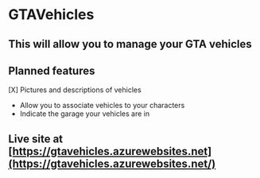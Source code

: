 # GTAVehicles
## This will allow you to manage your GTA vehicles
## Planned features
[X] Pictures and descriptions of vehicles
* Allow you to associate vehicles to your characters
* Indicate the garage your vehicles are in

## Live site at [https://gtavehicles.azurewebsites.net](https://gtavehicles.azurewebsites.net/)
